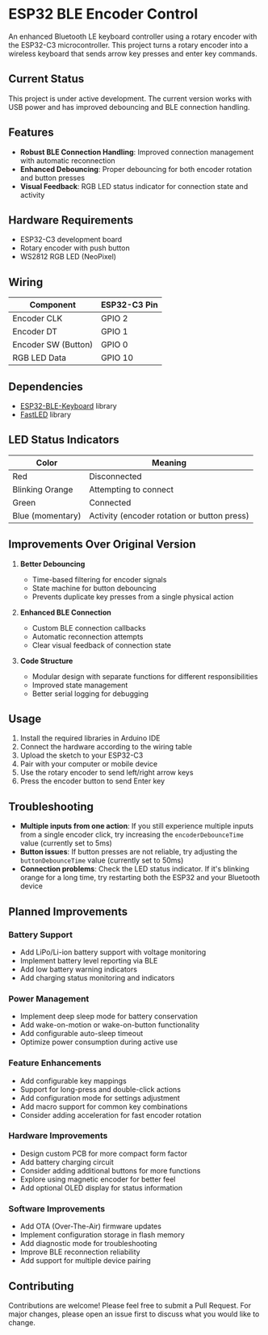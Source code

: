 # ESP32 BLE Encoder Control

An enhanced Bluetooth LE keyboard controller using a rotary encoder with the ESP32-C3 microcontroller. This project turns a rotary encoder into a wireless keyboard that sends arrow key presses and enter key commands.

## Current Status

This project is under active development. The current version works with USB power and has improved debouncing and BLE connection handling.

## Features

- **Robust BLE Connection Handling**: Improved connection management with automatic reconnection
- **Enhanced Debouncing**: Proper debouncing for both encoder rotation and button presses
- **Visual Feedback**: RGB LED status indicator for connection state and activity

## Hardware Requirements

- ESP32-C3 development board
- Rotary encoder with push button
- WS2812 RGB LED (NeoPixel)

## Wiring

| Component | ESP32-C3 Pin |
|-----------|--------------|
| Encoder CLK | GPIO 2 |
| Encoder DT | GPIO 1 |
| Encoder SW (Button) | GPIO 0 |
| RGB LED Data | GPIO 10 |

## Dependencies

- [ESP32-BLE-Keyboard](https://github.com/T-vK/ESP32-BLE-Keyboard) library
- [FastLED](https://github.com/FastLED/FastLED) library

## LED Status Indicators

| Color | Meaning |
|-------|---------|
| Red | Disconnected |
| Blinking Orange | Attempting to connect |
| Green | Connected |
| Blue (momentary) | Activity (encoder rotation or button press) |

## Improvements Over Original Version

1. **Better Debouncing**
   - Time-based filtering for encoder signals
   - State machine for button debouncing
   - Prevents duplicate key presses from a single physical action

2. **Enhanced BLE Connection**
   - Custom BLE connection callbacks
   - Automatic reconnection attempts
   - Clear visual feedback of connection state

3. **Code Structure**
   - Modular design with separate functions for different responsibilities
   - Improved state management
   - Better serial logging for debugging

## Usage

1. Install the required libraries in Arduino IDE
2. Connect the hardware according to the wiring table
3. Upload the sketch to your ESP32-C3
4. Pair with your computer or mobile device
5. Use the rotary encoder to send left/right arrow keys
6. Press the encoder button to send Enter key

## Troubleshooting

- **Multiple inputs from one action**: If you still experience multiple inputs from a single encoder click, try increasing the `encoderDebounceTime` value (currently set to 5ms)
- **Button issues**: If button presses are not reliable, try adjusting the `buttonDebounceTime` value (currently set to 50ms)
- **Connection problems**: Check the LED status indicator. If it's blinking orange for a long time, try restarting both the ESP32 and your Bluetooth device

## Planned Improvements

### Battery Support
- Add LiPo/Li-ion battery support with voltage monitoring
- Implement battery level reporting via BLE
- Add low battery warning indicators
- Add charging status monitoring and indicators

### Power Management
- Implement deep sleep mode for battery conservation
- Add wake-on-motion or wake-on-button functionality
- Add configurable auto-sleep timeout
- Optimize power consumption during active use

### Feature Enhancements
- Add configurable key mappings
- Support for long-press and double-click actions
- Add configuration mode for settings adjustment
- Add macro support for common key combinations
- Consider adding acceleration for fast encoder rotation

### Hardware Improvements
- Design custom PCB for more compact form factor
- Add battery charging circuit
- Consider adding additional buttons for more functions
- Explore using magnetic encoder for better feel
- Add optional OLED display for status information

### Software Improvements
- Add OTA (Over-The-Air) firmware updates
- Implement configuration storage in flash memory
- Add diagnostic mode for troubleshooting
- Improve BLE reconnection reliability
- Add support for multiple device pairing

## Contributing

Contributions are welcome! Please feel free to submit a Pull Request. For major changes, please open an issue first to discuss what you would like to change.
